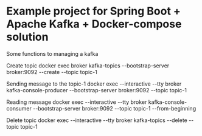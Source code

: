 # Example project for Spring Boot + Apache Kafka + Docker-compose solution

Some functions to managing a kafka 

Create topic
docker exec broker kafka-topics --bootstrap-server broker:9092 --create --topic topic-1

Sending message to the topic-1
docker exec --interactive --tty broker kafka-console-producer --bootstrap-server broker:9092 --topic topic-1

Reading message
docker exec --interactive --tty broker kafka-console-consumer --bootstrap-server broker:9092 --topic topic-1 --from-beginning

Delete topic
docker exec --interactive --tty broker kafka-topics --delete --topic topic-1